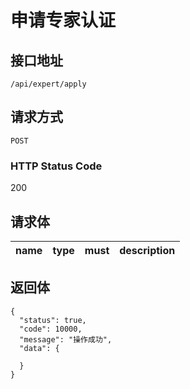 # 申请专家认证

## 接口地址

`/api/expert/apply`

## 请求方式

`POST`

### HTTP Status Code

200

## 请求体

| name     | type     | must     | description |
|----------|:--------:|:--------:|:--------:|


## 返回体

```json5
{
  "status": true,
  "code": 10000,
  "message": "操作成功",
  "data": {
    
  }
}
``` 
